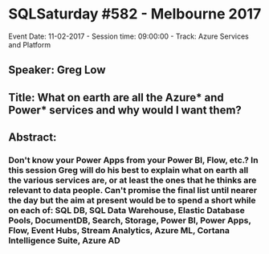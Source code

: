 # SQLSaturday #582 - Melbourne 2017
Event Date: 11-02-2017 - Session time: 09:00:00 - Track: Azure Services and Platform
## Speaker: Greg Low
## Title: What on earth are all the Azure* and Power* services and why would I want them?
## Abstract:
### Don't know your Power Apps from your Power BI, Flow, etc.? In this session Greg will do his best to explain what on earth all the various services are, or at least the ones that he thinks are relevant to data people. Can't promise the final list until nearer the day but the aim at present would be to spend a short while on each of: SQL DB, SQL Data Warehouse, Elastic Database Pools, DocumentDB, Search, Storage, Power BI, Power Apps, Flow, Event Hubs, Stream Analytics, Azure ML, Cortana Intelligence Suite, Azure AD
